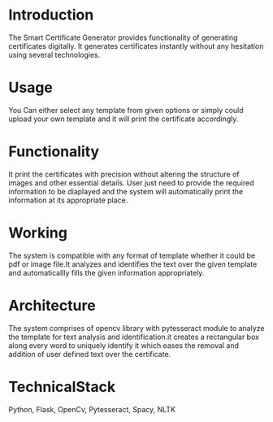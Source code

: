 # Introduction
The Smart Certificate Generator provides functionality of generating certificates digitally.
It generates certificates instantly without any hesitation using several technologies.

# Usage
You Can either select any template from given options or simply could upload your own template and it will print the certificate accordingly.

# Functionality
It print the certificates with precision without altering the structure of images and other essential details.
User just need to provide the required information to be diaplayed and the system will automatically print the information at its appropriate place. 

# Working
The system is compatible with any format of template whether it could be pdf or image file.It analyzes and identifies the text over the given template and automaticallly fills the given information appropriately.

# Architecture
The system comprises of opencv library with pytesseract module to analyze the template for text analysis and identification.it creates a rectangular box along every word to uniquely identify it which eases the removal and addition of user defined text over the certificate.

# TechnicalStack
Python,
Flask,
OpenCv,
Pytesseract,
Spacy,
NLTK

